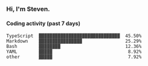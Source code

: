 ### Hi, I'm Steven.

#### Coding activity (past 7 days)
```
TypeScript  ▓▓▓▓▓▓▓▓▓▓▓▓▓▓▓▓▓▓▓▓▓▓▓▓▓▓▓▓▓▓  45.50%
Markdown    ▓▓▓▓▓▓▓▓▓▓▓▓▓▓▓▓                25.29%
Bash        ▓▓▓▓▓▓▓▓                        12.36%
YAML        ▓▓▓▓▓                            8.92%
other       ▓▓▓▓▓                            7.92%
```
